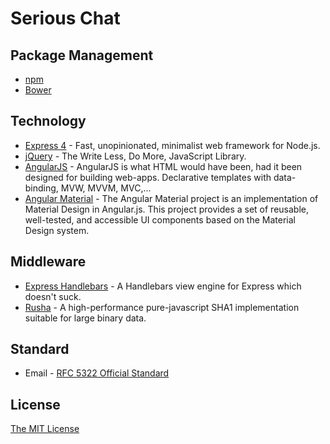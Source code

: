 # Serious Chat

## Package Management
* [npm](https://www.npmjs.com/)
* [Bower](http://bower.io/)

## Technology
* [Express 4](http://expressjs.com/) - Fast, unopinionated, minimalist web framework for Node.js.
* [jQuery](https://jquery.com/) - The Write Less, Do More, JavaScript Library.
* [AngularJS](https://angularjs.org/) - AngularJS is what HTML would have been, had it been designed for building web-apps. Declarative templates with data-binding, MVW, MVVM, MVC,...
* [Angular Material](https://material.angularjs.org) - The Angular Material project is an implementation of Material Design in Angular.js. This project provides a set of reusable, well-tested, and accessible UI components based on the Material Design system.

## Middleware
* [Express Handlebars](https://github.com/ericf/express-handlebars) - A Handlebars view engine for Express which doesn't suck.
* [Rusha](https://github.com/srijs/rusha) - A high-performance pure-javascript SHA1 implementation suitable for large binary data.

## Standard
* Email - [RFC 5322 Official Standard](http://www.ietf.org/rfc/rfc5322.txt)

## License
[The MIT License](http://opensource.org/licenses/MIT)